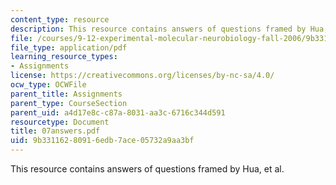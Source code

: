 ```yaml
---
content_type: resource
description: This resource contains answers of questions framed by Hua, et al.
file: /courses/9-12-experimental-molecular-neurobiology-fall-2006/9b33116280916edb7ace05732a9aa3bf_07answers.pdf
file_type: application/pdf
learning_resource_types:
- Assignments
license: https://creativecommons.org/licenses/by-nc-sa/4.0/
ocw_type: OCWFile
parent_title: Assignments
parent_type: CourseSection
parent_uid: a4d17e8c-c87a-8031-aa3c-6716c344d591
resourcetype: Document
title: 07answers.pdf
uid: 9b331162-8091-6edb-7ace-05732a9aa3bf
---
```

This resource contains answers of questions framed by Hua, et al.